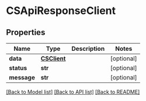# CSApiResponseClient

## Properties
Name | Type | Description | Notes
------------ | ------------- | ------------- | -------------
**data** | [**CSClient**](CSClient.md) |  | [optional] 
**status** | **str** |  | [optional] 
**message** | **str** |  | [optional] 

[[Back to Model list]](../README.md#documentation-for-models) [[Back to API list]](../README.md#documentation-for-api-endpoints) [[Back to README]](../README.md)



